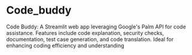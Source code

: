 # Code_buddy
Code Buddy: A Streamlit web app leveraging Google's Palm API for code assistance. Features include code explanation, security checks, documentation, test case generation, and code translation. Ideal for enhancing coding efficiency and understanding
